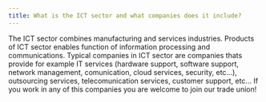 ```yaml
---
title: What is the ICT sector and what companies does it include?
---
```

The ICT sector combines manufacturing and services industries. Products of ICT sector enables function of information processing and communications. Typical companies in ICT sector are companies thats provide for example IT services (hardware support, software support, network management, comunication, cloud services, security, etc...), outsourcing services, telecomunication services, customer support, etc... If you work in any of this companies you are welcome to join our trade union!

